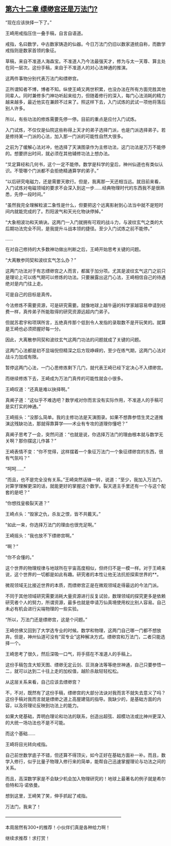 ## [第六十二章 缥缈宫还是万法门?](https://www.xxbiquge.com/11_11207/5463485.html)


  “现在应该抉择一下了。”

  王崎用戒指压住一叠手稿，自言自语道。

  戒指，名曰数学，中古数家铸造的仙器。今日万法门仍旧以数家道统自称，而数学戒指则是数家首领的象征。

  草稿，来自不准道人海森宝。不准道人乃今法最强天才，修为与太一天尊、算主处在同一层次。这份手稿，来自于不准道人的对心法神通的推演。

  这两件事物分别代表万法门和缥缈宫。

  正所谓知者不博，博者不知。纵使王崎又两世积累，也没办法在所有方面完胜其他同辈人。同时兼修多门神功听起来给力，但随着修行的深入，每门心法消耗的精力越来越多，最近他实在兼顾不过来了。照这样下去，入门试炼的武试一项他将落后别人许多。

  所以，有些功法的修炼需要先停一停。目前的重点是应付入门试炼。

  入门试炼，不仅仅是仙院这些称得上天才的弟子选择门派，也是门派选择弟子。若是修持某一门派的心法，加入那一门派的可能性自然大很多。

  之前为了缓解心法对冲，他选择了天演图录作为主修功法，这门功法是万万不能停的。想要挤出时间，就必须在其他辅修功法上想办法。

  “爻定算经和几何书，这个一定不能停。数学是科学的皇后，神州仙道也有类似认识。不管哪个门派都不会拒绝精通算学的弟子。”

  “以后研究电磁力，还是需要天歌行。但是，我离那一天还相当远。就目前来看，入门试炼对电磁领域的要求不会深入到这一步……经典物理时代的东西我不是很熟悉，先停一段时间。”

  “虽然我完全理解粒波二象性是什么，但要把这个远离影射到心法当中就不是短时间内就能完成的了。烈阳波气和天光化物诀停掉。”

  “大象相波功和天熵诀。这两门一入门就拥有可观的战斗力，与波纹玄气之类的大后期功法完全不同，是我提升斗战本领的捷径。至少入门试炼之前不能停。”

  ……

  在对自己修持的大多数神功做出判断之后，王崎开始思考关键的问题。

  “大离散参同契和波纹玄气怎么办？”

  这两门功法对于有志缥缈宫之人而言，都属于加分项。尤其是波纹玄气这门之前只是理论上可以练气期可以修炼的功法。只要展露出这门心法，王崎相信自己的待遇绝对是内门往上走。

  可是自己的目标是真传。

  今法修炼不需要资源，可是研究需要。就像地球上越牛逼的科学家越容易申请到经费一样，真传弟子所能取得的研究资源远超内门弟子。

  但就苏君宇和项琪所言，五绝真传那个低到令人发指的录取数不是开玩笑的。就算是王崎也必须把握好每一分。

  因此，大离散参同契和波纹玄气这两门功法的问题就成了关键的问题。

  这两门心法都是初不显端倪但精深之后方现峥嵘的，至少在练气期，这两门心法对战斗力加成有限。

  暂停这两门心法，一门心思修炼剩下几门，就代表王崎已经下定决心不入缥缈宫。

  而继续修炼下去，王崎成为万法门真传的可能性就会小很多。

  王崎叹道：“还真是难以抉择啊。”

  真阐子道：“这似乎不难选吧？数学戒对你而言没有实际作用，不准道人的手稿可是实打实的神通。”

  王崎摇头：“没那么简单。我的主修功法是天演图录。如果不想靠参悟生灵之道推演这残缺功法，那就得靠算学——术业有专攻的道理你懂吧？”

  真阐子思考了一会，突然问道：“也就是说，你选择万法门的理由根本就与数学无关啊？那你摆这儿作甚？”

  王崎表情不变：“你不觉得，这样摆着一个象征万法门一个象征缥缈宫的东西，很有气氛吗？”

  “呵呵……”

  “而且，也不是完全没有关系。”王崎突然话锋一转，说道：“至少，我加入万法门，对算学理解更深的话，就能更好的掌握这个数学。裂天道主手里还有一个与这个配套的是吧？”

  “你想找皇极裂天道？”

  王崎点头：“毁家之仇，杀友之恨，皆不共戴天。”

  “如此一来，你选择万法门的理由也很充足啊。”

  王崎摇头：“我也放不下缥缈宫啊。”

  “啊？”

  “你不会懂的。”

  这个世界的物理规律与地球所在宇宙高度相似，但终归不是一模一样。对于王崎来说，这个世界的一切都是如此有趣。研究者的本性让他无法抗拒探索世界的**。

  微观领域无比接近世界的本质，而缥缈宫正是在微观领域走得最远的今法门派。

  不同于其他领域研究需要消耗大量资源进行反复试验，数理领域的探究更多是依赖研究者个人的努力，所谓资源，最多也就是申请万仙真境使用权比别人容易。自己未必有机会进行尖端物理的一些实验。

  “所以，万法门还是缥缈宫，这是个问题。”

  王崎仿佛又回到了大学选专业的时候。数学和物理，这两门自己哪一门都不想放弃。但是，神州仙道可没有“双专业”这种解决方式。缥缈宫和万法门，二者只能选择一个。

  王崎思考了很久，然后深吸一口气，将手搭在不准道人的手稿上。

  这份手稿包含大矩天图、缥缈无定云剑、叵测身法等等绝世神通，自己只要参悟一二，就可以达到二十往上走的加权值，越阶杀敌轻轻松松。

  从这层关系来看，自己应该去缥缈宫？

  不，不对，既然有了这份手稿，缥缈宫的大部分法诀对我而言不就失去意义了吗？这份手稿对我而言就是缥缈之道上高屋建瓴的指导。我缺少的，是基础方面的内容，以及将理论反映到功法上的能力。

  如果大佬基础，弄明白理论和功法的联系，创造出超弦、超模功法或比神州更深入的大统一场功法也不是不可能。

  而这个基础……

  王崎将目光转向戒指。

  自己前世数学底子不错，但还算不得顶尖，如今正好在基础方面补一补。而且，数学入修行，似乎比量子物理入修行来的简单，能帮自己迅速掌握理论与功法之间的关系。

  而且，高深数学家是不会缺少机会加入物理研究的！地球上最著名的例子就是希尔伯特和冯·诺依曼。

  想到这里，王崎笑了笑，伸手抓起了戒指。

  万法门，我来了！

  ——————————————————————————

  本周居然有300+的推荐！小伙伴们真是各种给力啊！

  继续求推荐！求打赏！
